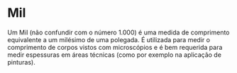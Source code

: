 # Mil

Um Mil (não confundir com o número 1.000) é uma medida de comprimento
equivalente a um milésimo de uma polegada. É utilizada para medir o comprimento
de corpos vistos com microscópios e é bem requerida para medir espessuras em
áreas técnicas (como por exemplo na aplicação de pinturas).
